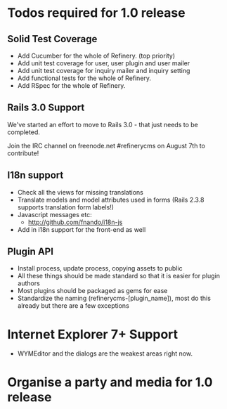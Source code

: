 # Todos required for 1.0 release

## Solid Test Coverage

* Add Cucumber for the whole of Refinery. (top priority)
* Add unit test coverage for user, user plugin and user mailer
* Add unit test coverage for inquiry mailer and inquiry setting
* Add functional tests for the whole of Refinery.
* Add RSpec for the whole of Refinery.

## Rails 3.0 Support

We've started an effort to move to Rails 3.0 - that just needs to be completed.

Join the IRC channel on freenode.net #refinerycms on August 7th to contribute!

## I18n support

* Check all the views for missing translations
* Translate models and model attributes used in forms (Rails 2.3.8 supports translation form labels!)
* Javascript messages etc:
  - http://github.com/fnando/i18n-js
* Add in i18n support for the front-end as well

## Plugin API

* Install process, update process, copying assets to public
* All these things should be made standard so that it is easier for plugin authors
* Most plugins should be packaged as gems for ease
* Standardize the naming (refinerycms-[plugin_name]), most do this already but there are a few exceptions

# Internet Explorer 7+ Support

* WYMEditor and the dialogs are the weakest areas right now.

# Organise a party and media for 1.0 release

